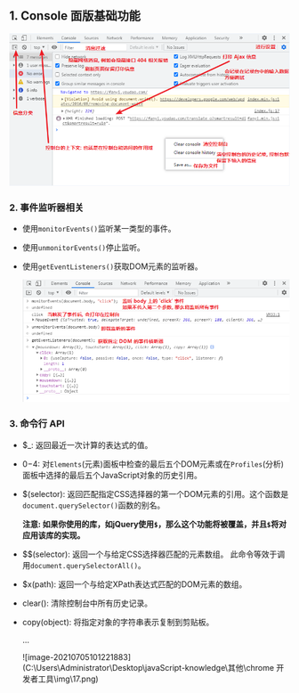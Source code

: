## 1. Console 面版基础功能

![image-20210702174224092](./img/14.png)



### 2. 事件监听器相关

- 使用`monitorEvents()`监听某一类型的事件。

- 使用`unmonitorEvents()`停止监听。

- 使用`getEventListeners()`获取DOM元素的监听器。

  ![image-20210705100003781](./img/16.png)



### 3. 命令行 API

* $_: 返回最近一次计算的表达式的值。

* $0-$4: 对`Elements`(元素)面板中检查的最后五个DOM元素或在`Profiles`(分析)面板中选择的最后五个JavaScript对象的历史引用。

* $(selector): 返回匹配指定CSS选择器的第一个DOM元素的引用。这个函数是`document.querySelector()`函数的别名。

  **注意: 如果你使用的库，如jQuery使用`$`，那么这个功能将被覆盖，并且`$`将对应用该库的实现。**

* $$(selector): 返回一个与给定CSS选择器匹配的元素数组。 此命令等效于调用`document.querySelectorAll()`。

* $x(path): 返回一个与给定XPath表达式匹配的DOM元素的数组。

* clear(): 清除控制台中所有历史记录。

* copy(object): 将指定对象的字符串表示复制到剪贴板。

  ...

  ![image-20210705101221883](C:\Users\Administrator\Desktop\javaScript-knowledge\其他\chrome 开发者工具\img\17.png)


